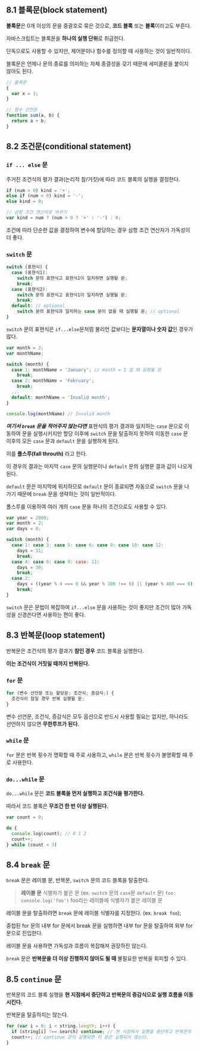 ## 8.1 블록문(block statement)
**블록문**은 0개 이상의 문을 중괄호로 묶은 것으로, **코드 블록** 또는 **블록**이라고도 부른다.

자바스크립트는 블록문을 **하나의 실행 단위**로 취급한다.

단독으로도 사용할 수 있지만, 제어문이나 함수를 정의할 때 사용하는 것이 일반적이다.

블록문은 언제나 문의 종료를 의미하는 자체 종결성을 갖기 때문에 세미콜론을 붙이지 않아도 된다.

```js
// 블록문
{
  var x = 1;
}

// 함수 선언문
function sum(a, b) {
  return a + b;
}
```

## 8.2 조건문(conditional statement)

### `if ... else` 문
주거진 조건식의 평가 결과(논리적 참/거짓)에 따라 코드 블록의 실행을 결정한다.
```js
if (num > 0) kind = '+';
else if (num < 0) kind = '-';
else kind = 0;

// 삼항 조건 연산자로 바꾸기
var kind = num ? (num > 0 ? '+' : '-') : 0;
```
조건에 따라 단순한 값을 결정하여 변수에 할당하는 경우 삼항 조건 연산자가 가독성이 더 좋다.

### `switch` 문
```js
switch (표현식) {
  case (표현식1):
    switch 문의 표현식고 표현식1이 일치하면 실행될 문;
    break;
  case (표현식2):
    switch 문의 표현식고 표현식1이 일치하면 실행될 문;
    break;
  default: // optional
    switch 문의 표현식과 일치하는 case 문이 없을 때 실행될 문; // optional
}
```
`switch` 문의 표현식은 `if...else`문처럼 불리언 값보다는 **문자열이나 숫자 값**인 경우가 많다.

```js
var month = 2;
var monthName;

switch (month) {
  case 1: monthName = 'January'; // month = 1 일 때 실행될 문
    break;
  case 2: monthName = 'February';
    break;
  ...
  default: monthName = 'Invalid month';
}

console.log(monthName) // Invalid month
```
***여기서 `break` 문을 적어주지 않는다면*** 표현식의 평가 결과와 일치하는 `case` 문으로 이동하여 문을 실행시키지만 할당 이후에 `switch` 문을 탈출하지 못하여 이동한 `case` 문
이후의 모든 `case` 문과 `default` 문을 실행하게 된다.

이를 **폴스루(fall throuth)** 라고 한다.

이 경우의 결과는 마지막 `case` 문의 실행문이나 `default` 문의 실행문 결과 값이 나오게 된다.

`default` 문은 마지막에 위치하므로 `default` 문이 종료되면 자동으로 `switch` 문을 나가기 때문에 `break` 문을 생략하는 것이 일반적이다.

폴스루를 이용하여 여러 개의 `case` 문을 하나의 조건으로도 사용할 수 있다.

```js
var year = 2000;
var month = 2;
var days = 0;

switch (month) {
  case 1: case 3: case 5: case 6: case 8: case 10: case 12:
    days = 31;
    break;
  case 4: case 6: case 9: case: 11:
    days = 30;
    break;
  case 2:
    days = ((year % 4 === 0 && year % 100 !== 0) || (year % 400 === 0)) ? 29 : 28;
    break;
}
```
`switch` 문은 문법이 복잡하여 `if...else` 문을 사용하는 것이 좋지만 조건이 많아 가독성을 신경쓴다면 사용하는 편이 좋다.

## 8.3 반복문(loop statement)

반복문은 조건식의 평가 결과가 **참인 경우** 코드 블록을 실행한다.

**이는 조건식이 거짓일 때까지 반복된다.**

### `for` 문
```js
for (변수 선언문 또는 할당문; 조건식; 증감식;) {
  조건식이 참일 경우 반복 실행될 문;
}
```
변수 선언문, 조건식, 증감식은 모두 옵션으로 반드시 사용할 필요는 없지만, 하나라도 선언하지 않으면 **무한루프가 된다.**

### `while` 문

`for` 문은 반복 횟수가 명확할 때 주로 사용하고, `while` 문은 반복 횟수가 불명확할 때 주로 사용한다.

### `do...while` 문

`do...while` 문은 **코드 블록을 먼저 실행하고 조건식을 평가한다.**

따라서 코드 블록은 **무조건 한 번 이상 실행된다.**

```js
var count = 0;

do {
  console.log(count); // 0 1 2
  count++;
} while (count < 3)
```

## 8.4 `break` 문

`break` 문은 레이블 문, 반복문, `switch` 문의 코드 블록을 탈출한다.

> **레이블 문**
> 식별자가 붙은 문 (ex. `switch` 문의 `case`문 `default` 문)
> `foo: console.log('foo')`
> foo라는 레이블에 식별자가 붙은 레이블 문

레이블 문을 탈출하려면 `break` 문에 레이블 식별자를 지정한다. (ex. `break foo`);

중첩된 for 문의 내부 for 문에서 break 문을 실행하면 내부 for 문을 탈출하여 외부 for 문으로 진입한다.

레이블 문을 사용하면 가독성과 흐름이 복잡해져 권장하진 않는다.

`break` 문은 **반복문을 더 이상 진행하지 않아도 될 때** 불필요한 반복을 회피할 수 있다.

## 8.5 `continue` 문

반복문의 코드 블록 실행을 **현 지점에서 중단하고 반복문의 증감식으로 실행 흐름을 이동시킨다.**

반복문을 탈출하지는 않는다.

```js
for (var i = 0; i < string.length; i++) {
  if (string[i] !== search) continue; // 현 시점에서 실행을 중단하고 반복문의 증감식(i++)으로 이동한다. 즉 조건을 만족하지 않으면 count를 증가시키지 않는다.
  count++; // continue 문이 실행되면 이 문은 실행되지 않는다.
}
```
